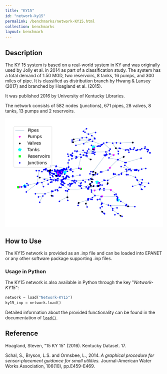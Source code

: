 ```yaml
---
title: "KY15"
id: "network-ky15"
permalink: /benchmarks/network-KY15.html
collection: benchmarks
layout: benchmark
---
```



## Description

The KY 15 system is based on a real-world system in KY and was originally used by Jolly et al. in 2014 as part of a
classification study. The system has a total demand of 1.50 MGD, two reservoirs, 8 tanks, 16 pumps, and 300 miles of
pipe. It is classified as distribution branch by Hwang & Lansey (2017) and branched by Hoagland et al. (2015).

It was published 2016 by University of Kentucky Libraries.

The network consists of 582 nodes (junctions), 671 pipes, 28 valves, 8 tanks, 13 pumps and 2 reservoirs.

<img src="../static/benchmarks/network-ky15/ky15_plot.png"/>

## How to Use

The KY15 network is provided as an .inp file and can be loaded into EPANET or any other software package
supporting .inp files.

### Usage in Python

The KY15 network is also available in Python through the key "*Network-KY15*":
```python
network = load("Network-KY15")
ky15_inp = network.load()
```

Detailed information about the provided functionality can be found in the documentation of
[`load()`](https://waterbenchmarkhub.readthedocs.io/en/latest/water_benchmark_hub.networks.html#water_benchmark_hub.networks.networks.KY15.load).


## Reference

Hoagland, Steven, "15 KY 15" (2016). Kentucky Dataset. 17.
[<i class="bi bi-link"></i>](https://uknowledge.uky.edu/wdst/17)

Schal, S., Bryson, L.S. and Ormsbee, L., 2014. *A graphical procedure for sensor-placement guidance for small utilities.*
Journal-American Water Works Association, 106(10), pp.E459-E469.
[<i class="bi bi-link"></i>](https://doi.org/10.5942/JAWWA.2014.106.0093)
